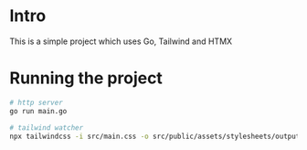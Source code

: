 # Intro
This is a simple project which uses Go, Tailwind and HTMX

# Running the project
```bash
# http server
go run main.go

# tailwind watcher
npx tailwindcss -i src/main.css -o src/public/assets/stylesheets/output.css --watch
```

